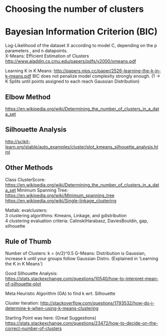 # Choosing the number of clusters

# Bayesian Information Criterion (BIC)
Log-Likelihood of the dataset X according to model C, depending on the p parameters , and n datapoints.
<br>X-Means: Efficient Estimation of Clusters
http://www.aladdin.cs.cmu.edu/papers/pdfs/y2000/xmeans.pdf

Learning K in K Means:
http://papers.nips.cc/paper/2526-learning-the-k-in-k-means.pdf
BIC does not penalize model complexity strongly enough. (1 -> K Splits until points assigned to each reach Gaussian Distribution)

## Elbow Method
https://en.wikipedia.org/wiki/Determining_the_number_of_clusters_in_a_data_set

## Silhouette Analysis
http://scikit-learn.org/stable/auto_examples/cluster/plot_kmeans_silhouette_analysis.html

## Other Methods 
Class ClusterScore:
https://en.wikipedia.org/wiki/Determining_the_number_of_clusters_in_a_data_set
Minimum Spanning Tree: 
https://en.wikipedia.org/wiki/Minimum_spanning_tree
https://en.wikipedia.org/wiki/Single-linkage_clustering

Matlab:
evalclusters: 
<br>3 clustering algorithms: Kmeans, Linkage, and gdistribution
<br>4 clustering evaluation criteria: CalinskiHarabasz, DaviesBouldin, gap, silhouette

## Rule of Thumb
Number of Clusters: k = (n/2)^0.5
G-Means: Distribution is Gaussian, increase k until your groups follow Gaussian Distro.
(Explained in 'Learning the K in K Means')

Good Silhouette Analysis:
https://stats.stackexchange.com/questions/10540/how-to-interpret-mean-of-silhouette-plot

Meta Heuristic Algorithm (GA) to find k wrt. Silhouette

Cluster Iteration:
http://stackoverflow.com/questions/1793532/how-do-i-determine-k-when-using-k-means-clustering

Starting Point was here: (Great Suggestions)
https://stats.stackexchange.com/questions/23472/how-to-decide-on-the-correct-number-of-clusters
